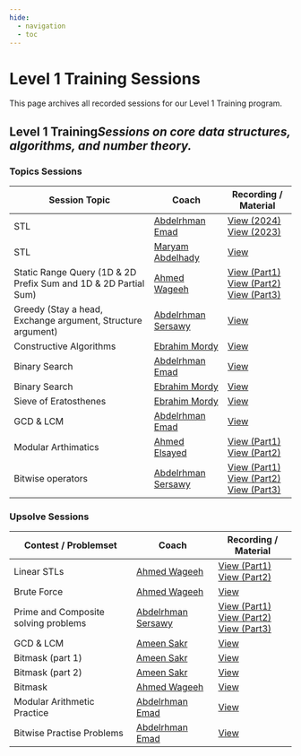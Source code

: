 ```yaml
---
hide:
  - navigation
  - toc
---
```


# Level 1 Training Sessions

This page archives all recorded sessions for our Level 1 Training program.

<div class="level-section">
  <h2>Level 1 Training<em>Sessions on core data structures, algorithms, and number theory.</em></h2>

  <h3>Topics Sessions</h3>
  <table class="sessions-table">
        <thead>
                <th>Session Topic</th>
                <th>Coach</th>
                <th>Recording / Material</th>
            </tr>
        </thead>
        <tbody>
        <tr>
            <td>STL</td>
            <td><a href="#" data-link="coach:abdelrhman_emad">Abdelrhman Emad</a></td>
            <td>
                <a href="https://drive.google.com/drive/folders/1D8jReWLFJj0Qc1KKb5Z-umyCUfkLEfYJ?usp=sharing" target="_blank">View (2024)</a>
                <br>
                <a href="https://drive.google.com/drive/folders/1vYe8slH6AzLiX3xdBhA0BNltvAC0ffeX?usp=sharing" target="_blank">View (2023)</a>
            </td>
        </tr>
        <tr>
            <td>STL</td>
            <td><a href="#" data-link="coach:maryam_abdelhady">Maryam Abdelhady</a></td>
            <td>
                <a href="https://drive.google.com/drive/folders/1A7MuzNd9f-1gBOux9TFAJUcIBGiTjBBR" target="_blank">View</a>
            </td>
        </tr>
        <tr>
            <td>Static Range Query (1D & 2D Prefix Sum and 1D & 2D Partial Sum)</td>
               <td><a href="#" data-link="coach:ahmed_wageeh">Ahmed Wageeh</a></td>
            <td>
               <a href="https://youtu.be/1VWdxf9kafg" target="_blank">View (Part1)</a>
                <br>
                <a href="https://youtu.be/_p4SnBgyu-A" target="_blank">View (Part2)</a>
                <br>
               <a href="https://youtu.be/Aj4TrgMn8DQ" target="_blank">View (Part3)</a>
            </td>
        </tr>
        <tr>
            <td>Greedy (Stay a head, Exchange argument, Structure argument)</td>
               <td><a href="#" data-link="coach:abdelrhman_sersawy">Abdelrhman Sersawy</a></td>
            <td>
                <a href="https://www.youtube.com/watch?v=RBC3EeOIkT4">View</a>
            </td>
        </tr>
        <tr>
            <td>Constructive Algorithms</td>
            <td>
                <a href="#" data-link="coach:ebrahim_mordy">Ebrahim Mordy</a>
            </td>
            <td><a href="https://www.youtube.com/watch?v=FEABVLyuVKI&list=PL7GFWD3CwxpZTCtOGnZbDZpMBDipXwAjo&index=3" target="_blank">View</a></td>
        </tr>
        <tr>
            <td>Binary Search</td>
            <td><a href="#" data-link="coach:abdelrhman_emad">Abdelrhman Emad</a></td>
            <td>
                <a href="https://drive.google.com/drive/folders/1wwuHi_HA7h2DKx3VkihspDHBszHpnDOk?usp=drive_link">View</a>
            </td>
        </tr>
        <tr>
            <td>Binary Search</td>
            <td>
                <a href="#" data-link="coach:ebrahim_mordy">Ebrahim Mordy</a>
            </td>
            <td><a href="https://www.youtube.com/watch?v=TVk4wDjI-mw&list=PL7GFWD3CwxpZTCtOGnZbDZpMBDipXwAjo&index=4" target="_blank">View</a></td>
        </tr>
        <tr>
            <td>Sieve of Eratosthenes</td>
            <td>
                <a href="#" data-link="coach:ebrahim_mordy">Ebrahim Mordy</a>
            </td>
            <td><a href="https://www.youtube.com/watch?v=2Rc7c3Bf3hE&list=PL7GFWD3CwxpZTCtOGnZbDZpMBDipXwAjo&index=2" target="_blank">View</a></td>
        </tr>
        <tr>
            <td>GCD & LCM</td>
            <td><a href="#" data-link="coach:abdelrhman_emad">Abdelrhman Emad</a></td>
            <td>
                <a href="https://drive.google.com/drive/folders/1RZNVlp8hvGQjzbyBQuDbGduzkv_GjnMe?usp=sharing">View</a>
            </td>
        </tr>
        <tr>
            <td>Modular Arthimatics</td>
                <td><a href="#" data-link="coach:ahmed_elsayed">Ahmed Elsayed</a></td>
            <td>
                <a href="https://drive.google.com/file/d/1XeoAi6e29FikQkZR8aJaMstWL9kZE5BR/view?usp=sharing" target="_blank">View (Part1)</a>
                <br>
                <a href="https://drive.google.com/file/d/1nEhyb9jAmUC3qrROIVVUT0fw1g_5wL7N/view" target="_blank">View (Part2)</a>
            </td>
        </tr>
        <tr>
            <td>Bitwise operators</td>
               <td><a href="#" data-link="coach:abdelrhman_sersawy">Abdelrhman Sersawy</a></td>
            <td>
                <a href="https://www.youtube.com/watch?v=82qVMWtY18w" target="_blank">View (Part1)</a>
                <br>
                <a href="https://www.youtube.com/watch?v=mQizHlEKrIA" target="_blank">View (Part2)</a>
                <br>
                <a href="https://www.youtube.com/watch?v=D5XOTZ518S4" target="_blank">View (Part3)</a>
            </td>
        </tr>
    </tbody>
  </table>

  <h3>Upsolve Sessions</h3>
  <table class="sessions-table">
    <thead>
        <tr>
            <th>Contest / Problemset</th>
            <th>Coach</th>
            <th>Recording / Material</th>
        </tr>
    </thead>
    <tbody>
     <tr>
            <td>Linear STLs</td>
               <td><a href="#" data-link="coach:ahmed_wageeh">Ahmed Wageeh</a></td>
            <td>
               <a href="https://www.youtube.com/watch?v=dW8Vcc2JJBE" target="_blank">View (Part1)</a>
                <br>
                <a href="https://www.youtube.com/watch?v=cPef-TEN-UE&t=1382s" target="_blank">View (Part2)</a>
            </td>
        </tr>
         <tr>
            <td>Brute Force</td>
               <td><a href="#" data-link="coach:ahmed_wageeh">Ahmed Wageeh</a></td>
            <td>
               <a href="https://youtu.be/FSmHbG_ZBUs" target="_blank">View</a>
            </td>
        </tr>
        <tr>
            <td>Prime and Composite solving problems</td>
               <td><a href="#" data-link="coach:abdelrhman_sersawy">Abdelrhman Sersawy</a></td>
            <td>
                <a href="https://www.youtube.com/watch?v=MxQPntwurfU" target="_blank">View (Part1)</a>
                <br>
                <a href="https://www.youtube.com/watch?v=nb1LJU6nURE" target="_blank">View (Part2)</a>
                <br>
                <a href="https://www.youtube.com/watch?v=cjQMc_0yIvk" target="_blank">View (Part3)</a>
            </td>
        </tr>
        <tr>
            <td>GCD & LCM</td>
            <td><a href="#" data-link="coach:ameen_sakr">Ameen Sakr</a></td>
            <td>
                <a href="https://www.youtube.com/watch?v=Zb0NGEO09t4&list=PLYROQO7GJZJMwzFCMvdTmsIyBxEGnn6Be">View</a>
            </td>
        </tr>
        <tr>
            <td>Bitmask (part 1)</td>
            <td><a href="#" data-link="coach:ameen_sakr">Ameen Sakr</a></td>
            <td>
                <a href="https://www.youtube.com/watch?v=HKsMNoNnoRQ&list=PLYROQO7GJZJMv8V6riZJutDa0zbsm9Qq4">View</a>
            </td>
        </tr>
        <tr>
            <td>Bitmask (part 2)</td>
            <td><a href="#" data-link="coach:ameen_sakr">Ameen Sakr</a></td>
            <td>
                <a href="https://www.youtube.com/playlist?list=PLYROQO7GJZJNrANmDuL3uk24oy4aql-4F">View</a>
            </td>
        </tr>
         <tr>
            <td>Bitmask</td>
               <td><a href="#" data-link="coach:ahmed_wageeh">Ahmed Wageeh</a></td>
            <td>
               <a href="https://youtu.be/jTbjxW69Sa8" target="_blank">View</a>
            </td>
        </tr>
        <tr>
            <td>Modular Arithmetic Practice</td>
            <td><a href="#" data-link="coach:abdelrhman_emad">Abdelrhman Emad</a></td>
            <td>
                <a href="https://drive.google.com/drive/folders/1RT_FMm4yeNEouhDY4LFndSQ7UyGb1o9X?usp=sharing">View</a>
            </td>
        </tr>
        <tr>
            <td>Bitwise Practise Problems</td>
            <td><a href="#" data-link="coach:abdelrhman_emad">Abdelrhman Emad</a></td>
            <td>
                <a href="https://drive.google.com/drive/folders/1_12GanpS4WS5EkgtBISk00X2VX8c-cPF?usp=sharing">View</a>
            </td>
        </tr>
    </tbody>
  </table>
</div>
